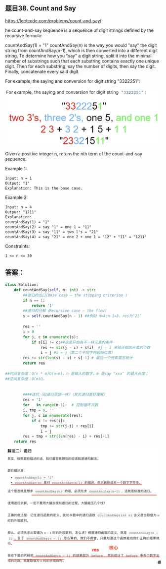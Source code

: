 ## 题目38. Count and Say

https://leetcode.com/problems/count-and-say/

he count-and-say sequence is a sequence of digit strings defined by the recursive formula:

countAndSay(1) = "1"
countAndSay(n) is the way you would "say" the digit string from countAndSay(n-1), which is then converted into a different digit string.
To determine how you "say" a digit string, split it into the minimal number of substrings such that each substring contains exactly one unique digit. Then for each substring, say the number of digits, then say the digit. Finally, concatenate every said digit.

For example, the saying and conversion for digit string "3322251":

![a](https://github.com/SSRRBB/Leetcode/blob/main/Images/424.png)

Given a positive integer n, return the nth term of the count-and-say sequence.

 

Example 1:
```
Input: n = 1
Output: "1"
Explanation: This is the base case.
```
Example 2:
```
Input: n = 4
Output: "1211"
Explanation:
countAndSay(1) = "1"
countAndSay(2) = say "1" = one 1 = "11"
countAndSay(3) = say "11" = two 1's = "21"
countAndSay(4) = say "21" = one 2 + one 1 = "12" + "11" = "1211"
```

Constraints:
```
1 <= n <= 30
```
## 答案：
```python
class Solution:
    def countAndSay(self, n: int) -> str:
        ##递归的出口(Base case — the stopping criterion )
        if n == 1:
            return '1'
        ##递归的分解（Recursive case — the flow）
        s = self.countAndSay(n - 1) ##例如 n=4;n-1=3，res为‘21’
        
        res = ''
        i = 0
        for j, c in enumerate(s):
            if s[i] != c:##这是开始有不一样元素的条件
                res += str(j - i) + s[i]  #j - i 来统计相同元素的个数
                i = j #i = j（第二个不同字符起始位置）
        res += str(len(s) - i) + s[-1] # 最后一个元素莫忘统计
        return res

##时间复杂度：O(n * m)O(n∗m)，n 是输入的数字，m 是say "xxx" 的最大长度；
##空间复杂度：O(m)O。

        
        ####迭代（和递归思想一样）（其实递归更好理解）
        res = '1'
        for _ in range(n-1):  # 控制循环次数
        i, tmp = 0, ''
        for j, c in enumerate(res):
            if c != res[i]:
                tmp += str(j-i) + res[i]
                i = j
        res = tmp + str(len(res) - i) + res[-1]
    return res
```

![a](https://github.com/SSRRBB/Leetcode/blob/main/Images/425.png)
